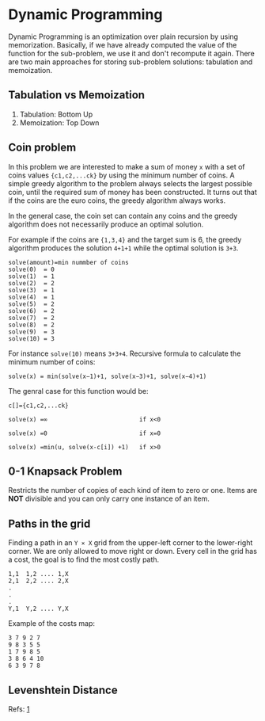 # Dynamic Programming
Dynamic Programming is an optimization over plain recursion by using memorization. Basically, if we have already computed the value of the function for
the sub-problem, we use it and don't recompute it again. There are two main approaches for storing sub-problem solutions: tabulation and memoization.

## Tabulation vs Memoization

1) Tabulation: Bottom Up
2) Memoization: Top Down



## Coin problem
In this problem we are interested to make a sum of money `x` with a set of coins values `{c1,c2,...ck}` by using the minimum number of coins.
A simple greedy algorithm to the problem always selects the largest possible coin, until the required sum of money has been constructed.
It turns out that if the coins are the euro coins, the greedy algorithm always works.

In the general case, the coin set can contain any coins and the greedy algorithm does not necessarily produce an optimal solution.

For example if the coins are `{1,3,4}` and the target sum is 6, the greedy algorithm produces the solution `4+1+1` while the optimal solution is `3+3`.

```
solve(amount)=min nummber of coins
solve(0)  = 0
solve(1)  = 1
solve(2)  = 2
solve(3)  = 1
solve(4)  = 1
solve(5)  = 2
solve(6)  = 2
solve(7)  = 2
solve(8)  = 2
solve(9)  = 3
solve(10) = 3
```
For instance `solve(10)` means `3+3+4`. Recursive formula to calculate the minimum number of coins:

```
solve(x) = min(solve(x−1)+1, solve(x−3)+1, solve(x−4)+1)

```
The genral case for this function would be:

```
c[]={c1,c2,...ck}

solve(x) =∞                          if x<0

solve(x) =0                          if x=0

solve(x) =min(u, solve(x-c[i]) +1)   if x>0
```




## 0-1 Knapsack Problem
Restricts the number of copies of each kind of item to zero or one. Items are **NOT** divisible and you can only carry one instance of an item.

## Paths in the grid
Finding a path in an `Y × X` grid from the upper-left corner to the lower-right corner. We are only allowed  to move right or down.
Every cell in the grid has a cost, the goal is to find the most costly path.

```
1,1  1,2 .... 1,X
2,1  2,2 .... 2,X
.
.
.
Y,1  Y,2 .... Y,X
```
Example of the costs map:
```
3 7 9 2 7
9 8 3 5 5
1 7 9 8 5
3 8 6 4 10
6 3 9 7 8
```


## Levenshtein Distance

Refs: [1](https://cses.fi/book.html)
